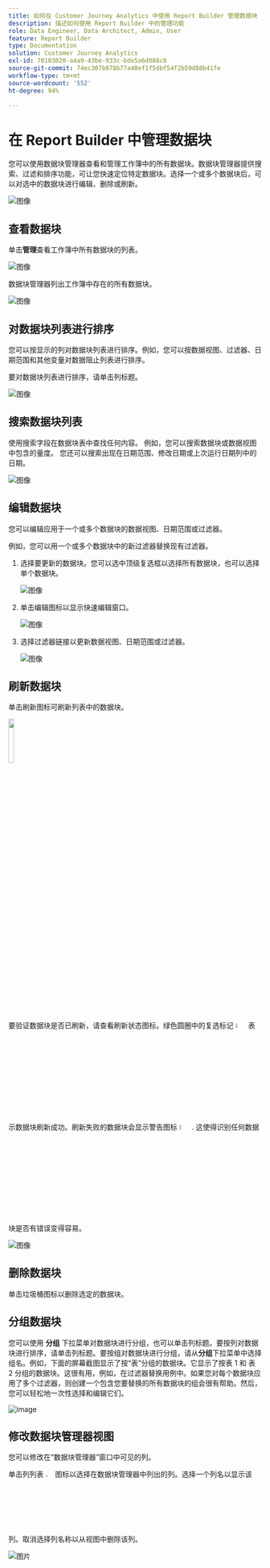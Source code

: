 ```yaml
---
title: 如何在 Customer Journey Analytics 中使用 Report Builder 管理数据块
description: 描述如何使用 Report Builder 中的管理功能
role: Data Engineer, Data Architect, Admin, User
feature: Report Builder
type: Documentation
solution: Customer Journey Analytics
exl-id: 70103020-a4a9-43be-933c-bde5a6d088c8
source-git-commit: 74ec307b878b77a40ef1f5dbf54f2b59d88b41fe
workflow-type: tm+mt
source-wordcount: '552'
ht-degree: 94%

---
```


# 在 Report Builder 中管理数据块

您可以使用数据块管理器查看和管理工作簿中的所有数据块。数据块管理器提供搜索、过滤和排序功能，可让您快速定位特定数据块。选择一个或多个数据块后，可以对选中的数据块进行编辑、删除或刷新。

![图像](./assets/image52.png)

## 查看数据块

单击&#x200B;**管理**&#x200B;查看工作簿中所有数据块的列表。


![图像](./assets/image53.png)

数据块管理器列出工作簿中存在的所有数据块。 

![图像](./assets/image52.png)

## 对数据块列表进行排序

您可以按显示的列对数据块列表进行排序。例如，您可以按数据视图、过滤器、日期范围和其他变量对数据阻止列表进行排序。

要对数据块列表进行排序，请单击列标题。

![图像](./assets/image54.png)

## 搜索数据块列表

使用搜索字段在数据块表中查找任何内容。 例如，您可以搜索数据块或数据视图中包含的量度。 您还可以搜索出现在日期范围、修改日期或上次运行日期列中的日期。

![图像](./assets/image55.png)

## 编辑数据块

您可以编辑应用于一个或多个数据块的数据视图、日期范围或过滤器。

例如，您可以用一个或多个数据块中的新过滤器替换现有过滤器。

1. 选择要更新的数据块。您可以选中顶级复选框以选择所有数据块，也可以选择单个数据块。

   ![图像](./assets/image56.png)

1. 单击编辑图标以显示快速编辑窗口。

   ![图像](./assets/image58.png)

1. 选择过滤器链接以更新数据视图、日期范围或过滤器。

   ![图像](./assets/image59.png)

## 刷新数据块

单击刷新图标可刷新列表中的数据块。

<img src="./assets/refresh-icon.png" width="15%"/>

要验证数据块是否已刷新，请查看刷新状态图标。绿色圆圈中的复选标记 <img src="./assets/refresh-success.png" width="5%"/>表示数据块刷新成功。刷新失败的数据块会显示警告图标 <img src="./assets/refresh-failure.png" width="5%"/>.  这使得识别任何数据块是否有错误变得容易。


![图像](./assets/image512.png)

## 删除数据块

单击垃圾桶图标以删除选定的数据块。

## 分组数据块

您可以使用 **分组** 下拉菜单对数据块进行分组，也可以单击列标题。要按列对数据块进行排序，请单击列标题。要按组对数据块进行分组，请从&#x200B;**分组**&#x200B;下拉菜单中选择组名。例如，下面的屏幕截图显示了按“表”分组的数据块。它显示了按表 1 和 表 2 分组的数据块。这很有用，例如，在过滤器替换用例中。如果您对每个数据块应用了多个过滤器，则创建一个包含您要替换的所有数据块的组会很有帮助。然后，您可以轻松地一次性选择和编辑它们。

![image](./assets/group-data-blocks.png)

## 修改数据块管理器视图

您可以修改在“数据块管理器”窗口中可见的列。


单击列列表 <img src="./assets/image515.png" width="3%"/> 图标以选择在数据块管理器中列出的列。选择一个列名以显示该列。取消选择列名称以从视图中删除该列。

![图片](./assets/image516.png)
